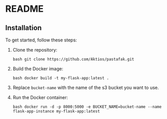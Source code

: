 # README

## Installation

To get started, follow these steps:

1. Clone the repository:
   
     `bash git clone https://github.com/Aktios/pastafak.git`

3. Build the Docker image:
   
     `bash docker build -t my-flask-app:latest .`

4. Replace `bucket-name` with the name of the s3 bucket you want to use.
5. Run the Docker container:
   
     `bash docker run -d -p 8000:5000 -e BUCKET_NAME=bucket-name --name flask-app-instance my-flask-app:latest`
